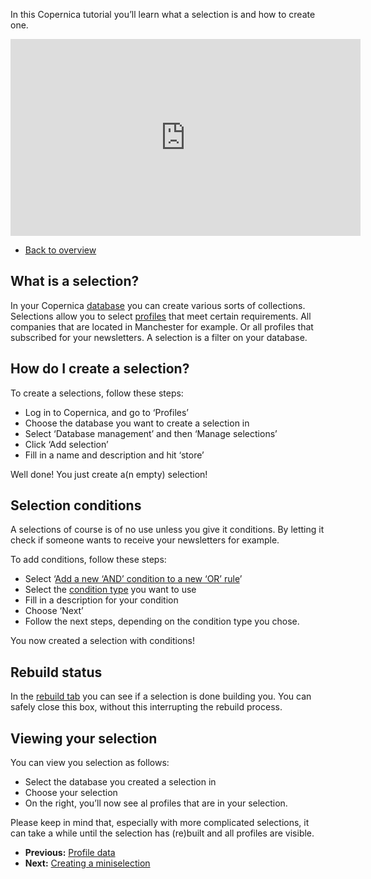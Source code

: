In this Copernica tutorial you’ll learn what a selection is and how to
create one.

<iframe width="560" height="315" src="https://www.youtube.com/embed/4zbN5G3Uhno?list=PLgCg-YR2FABZQ8gozmEye1X__x8_bFp1V" frameborder="0" allowfullscreen="allowfullscreen"></iframe>

-   [Back to
    overview](http://www.copernica.com/en/support/video-tutorials "Video tutorials")

What is a selection?
--------------------

In your Copernica
[database](https://www.copernica.com/en/support/video-tutorials/profiles-creating-a-database)
you can create various sorts of collections. Selections allow you to
select
[profiles](https://www.copernica.com/en/support/video-tutorials/profiles-profile-data)
that meet certain requirements. All companies that are located in
Manchester for example. Or all profiles that subscribed for your
newsletters. A selection is a filter on your database.

How do I create a selection?
----------------------------

To create a selections, follow these steps:

-   Log in to Copernica, and go to ‘Profiles’
-   Choose the database you want to create a selection in
-   Select ‘Database management’ and then ‘Manage selections’
-   Click ‘Add selection’
-   Fill in a name and description and hit ‘store’

Well done! You just create a(n empty) selection!

Selection conditions
--------------------

A selections of course is of no use unless you give it conditions. By
letting it check if someone wants to receive your newsletters for
example.

To add conditions, follow these steps:

-   Select ‘[Add a new ‘AND’ condition to a new ‘OR’
    rule](https://www.copernica.com/en/support/or-and-and-selection-conditions)’
-   Select the [condition
    type](https://www.copernica.com/en/support/selection-condition-check-on-mailing-results)
    you want to use
-   Fill in a description for your condition
-   Choose ‘Next’
-   Follow the next steps, depending on the condition type you chose.

You now created a selection with conditions!

Rebuild status
--------------

In the [rebuild
tab](https://www.copernica.com/en/support/how-are-selections-re-built)
you can see if a selection is done building you. You can safely close
this box, without this interrupting the rebuild process.

Viewing your selection
----------------------

You can view you selection as follows:

-   Select the database you created a selection in
-   Choose your selection
-   On the right, you’ll now see al profiles that are in your selection.

Please keep in mind that, especially with more complicated selections,
it can take a while until the selection has (re)built and all profiles
are visible.

-   **Previous:** [Profile
    data](http://www.copernica.com/en/support/video-tutorials/profiles-profile-data "Profiles: Profile data")
-   **Next:** [Creating a
    miniselection](http://www.copernica.com/en/support/video-tutorials/profiles-creating-a-miniselection "Profiles: Creating a miniselection")

